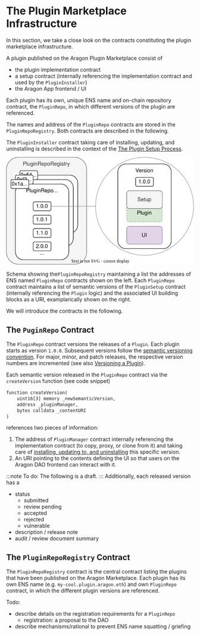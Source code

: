 # The Plugin Marketplace Infrastructure

In this section, we take a close look on the contracts constituting the plugin marketplace infrastructure.

A plugin published on the Aragon Plugin Marketplace consist of
- the plugin implementation contract
- a setup contract (internally referencing the implementation contract and used by the `PluginInstaller`)
- the Aragon App frontend / UI

Each plugin has its own, unique ENS name and on-chain repository contract, the `PluginRepo`, in which different versions of the plugin are referenced.

The names and address of the `PluginRepo` contracts are stored in the `PluginRepoRegistry`. Both contracts are described in the following.

The `PluginInstaller` contract taking care of installing, updating, and uninstalling is described in the context of the [The Plugin Setup Process](The%20Plugin%20Setup%20Process%205840be4e7b6a497f8d088fa8d40ad83d.md).

![Schema showing the`PluginRepoRegistry` maintaining a list the addresses of ENS named `PluginRepo` contracts shown on the left. Each `PluginRepo` contract maintains a list of semantic versions of the `PluginSetup` contract (internally referencing the `Plugin` logic) and the associated UI building blocks as a URI, examplarically shown on the right.](plugin-repo-overview.drawio.svg)

Schema showing the`PluginRepoRegistry` maintaining a list the addresses of ENS named `PluginRepo` contracts shown on the left. Each `PluginRepo` contract maintains a list of semantic versions of the `PluginSetup` contract (internally referencing the `Plugin` logic) and the associated UI building blocks as a URI, examplarically shown on the right.

We will introduce the contracts in the following.

## The `PuginRepo` Contract

The `PluginRepo` contract versions the releases of a `Plugin`. Each plugin starts as version `1.0.0`. Subsequent versions follow the [semantic versioning convention](https://semver.org/).  For major, minor, and patch releases, the respective version numbers are incremented (see also [Versioning a Plugin](https://www.notion.so/MOVED-TO-BUILDERS-PORTAL-Versioning-a-Plugin-e1d9ca578ef34378b0cda433533a600b)).

Each semantic version released in the `PluginRepo` contract via the `createVersion`  function (see code snippet)

```solidity
function createVersion(
    uint16[3] memory _newSemanticVersion,
    address _pluginManager,
    bytes calldata _contentURI
)
```

references two pieces of information:

1. The address of `PluginManager` contract internally referencing the implementation contract (to copy, proxy, or clone from it) and taking care of [installing, updating to, and uninstalling](The%20Plugin%20Setup%20Process%205840be4e7b6a497f8d088fa8d40ad83d.md) this specific version.
2. An URI pointing to the contents defining the UI so that users on the Aragon DAO frontend can interact with it.


:::note
To do: The following is a draft.
::: 
Additionally, each released version has a

- status
    - submitted
    - review pending
    - accepted
    - rejected
    - vulnerable
- description / release note
- audit / review document summary

## The `PluginRepoRegistry` Contract

The `PluginRepoRegistry` contract is the central contract listing the plugins that have been published on the Aragon Marketplace. Each plugin has its own ENS name (e.g. `my-cool.plugin.aragon.eth`) and own `PluginRepo` contract, in which the different plugin versions are referenced.

Todo:

- describe details on the registration requirements for a `PluginRepo`
    - registration: a proposal to the DAO
- describe mechanisms/rational to prevent ENS name squatting / griefing